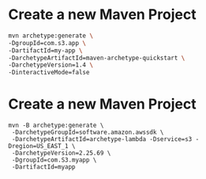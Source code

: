 # Create a new Maven Project
```sh
mvn archetype:generate \
-DgroupId=com.s3.app \
-DartifactId=my-app \
-DarchetypeArtifactId=maven-archetype-quickstart \
-DarchetypeVersion=1.4 \
-DinteractiveMode=false
```

# Create a new Maven Project
<!-- https://docs.aws.amazon.com/sdk-for-java/latest/developer-guide/setup-project-maven.html  -->
```
mvn -B archetype:generate \
 -DarchetypeGroupId=software.amazon.awssdk \
 -DarchetypeArtifactId=archetype-lambda -Dservice=s3 -Dregion=US_EAST_1 \
 -DarchetypeVersion=2.25.69 \
 -DgroupId=com.S3.myapp \
 -DartifactId=myapp
```